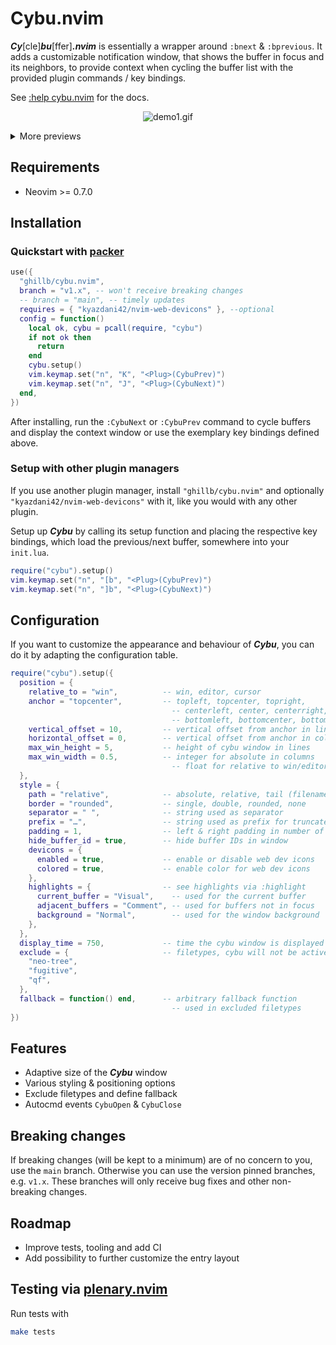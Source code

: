 # Cybu.nvim

**_Cy_**[cle]**_bu_**[ffer]**_.nvim_** is essentially a wrapper around `:bnext` & `:bprevious`. It adds a customizable notification window, that shows the buffer in focus and its neighbors, to provide context when cycling the buffer list with the provided plugin commands / key bindings.

See [:help cybu.nvim](https://github.com/ghillb/cybu.nvim/blob/main/doc/cybu.nvim.txt) for the docs.

<p align="center">
  <img src="https://user-images.githubusercontent.com/35503959/169406683-6fb0c4dd-2083-4b9b-87b2-3928da81d472.gif" alt="demo1.gif"/>
</p>

<details>
  <summary>More previews</summary>

<p align="center">
  <img src="https://user-images.githubusercontent.com/35503959/169406698-6d5e5eab-88a0-4804-a9a0-4add54d7a368.gif" alt="demo2.gif"/>
</p>

<p align="center">
  <img src="https://user-images.githubusercontent.com/35503959/169406701-aabebcb5-fbcb-4f4e-b43c-ce605d77a8d7.gif" alt="demo3.gif"/>
</p>

</details>

## Requirements

- Neovim >= 0.7.0

## Installation

### Quickstart with [packer](https://github.com/wbthomason/packer.nvim)

```lua
use({
  "ghillb/cybu.nvim",
  branch = "v1.x", -- won't receive breaking changes
  -- branch = "main", -- timely updates
  requires = { "kyazdani42/nvim-web-devicons" }, --optional
  config = function()
    local ok, cybu = pcall(require, "cybu")
    if not ok then
      return
    end
    cybu.setup()
    vim.keymap.set("n", "K", "<Plug>(CybuPrev)")
    vim.keymap.set("n", "J", "<Plug>(CybuNext)")
  end,
})
```

After installing, run the `:CybuNext` or `:CybuPrev` command to cycle buffers and display the context window or use the exemplary key bindings defined above.

### Setup with other plugin managers

If you use another plugin manager, install `"ghillb/cybu.nvim"` and optionally `"kyazdani42/nvim-web-devicons"` with it, like you would with any other plugin.

Setup up **_Cybu_** by calling its setup function and placing the respective key bindings, which load the previous/next buffer, somewhere into your `init.lua`.

```lua
require("cybu").setup()
vim.keymap.set("n", "[b", "<Plug>(CybuPrev)")
vim.keymap.set("n", "]b", "<Plug>(CybuNext)")
```

## Configuration

If you want to customize the appearance and behaviour of **_Cybu_**, you can do it by adapting the configuration table.

```lua
require("cybu").setup({
  position = {
    relative_to = "win",          -- win, editor, cursor
    anchor = "topcenter",         -- topleft, topcenter, topright,
                                    -- centerleft, center, centerright,
                                    -- bottomleft, bottomcenter, bottomright
    vertical_offset = 10,         -- vertical offset from anchor in lines
    horizontal_offset = 0,        -- vertical offset from anchor in columns
    max_win_height = 5,           -- height of cybu window in lines
    max_win_width = 0.5,          -- integer for absolute in columns
                                    -- float for relative to win/editor width
  },
  style = {
    path = "relative",            -- absolute, relative, tail (filename only)
    border = "rounded",           -- single, double, rounded, none
    separator = " ",              -- string used as separator
    prefix = "…",                 -- string used as prefix for truncated paths
    padding = 1,                  -- left & right padding in number of spaces
    hide_buffer_id = true,        -- hide buffer IDs in window
    devicons = {
      enabled = true,             -- enable or disable web dev icons
      colored = true,             -- enable color for web dev icons
    },
    highlights = {                -- see highlights via :highlight
      current_buffer = "Visual",    -- used for the current buffer
      adjacent_buffers = "Comment", -- used for buffers not in focus
      background = "Normal",        -- used for the window background
    },
  },
  display_time = 750,             -- time the cybu window is displayed
  exclude = {                     -- filetypes, cybu will not be active
    "neo-tree",
    "fugitive",
    "qf",
  },
  fallback = function() end,      -- arbitrary fallback function
                                    -- used in excluded filetypes
})
```

## Features

- Adaptive size of the **_Cybu_** window
- Various styling & positioning options
- Exclude filetypes and define fallback
- Autocmd events `CybuOpen` & `CybuClose`

## Breaking changes

If breaking changes (will be kept to a minimum) are of no concern to you, use the `main` branch. Otherwise you can use the version pinned branches, e.g. `v1.x`. These branches will only receive bug fixes and other non-breaking changes.

## Roadmap

- Improve tests, tooling and add CI
- Add possibility to further customize the entry layout

## Testing via [plenary.nvim](https://github.com/nvim-lua/plenary.nvim)

Run tests with

```bash
make tests
```
